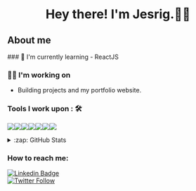<h1 align="center"> Hey there! I'm Jesrig.👨‍💻</h1>
<h2><strong>About me</strong></h2>
<p> </p>
### 🌱 I'm currently learning
- ReactJS

### 👨‍💻 I'm working on
- Building projects and my portfolio website. 

### Tools I work upon : 🛠

<img src="https://img.shields.io/badge/javascript%20-%23323330.svg?&style=for-the-badge&logo=javascript&logoColor=%23F7DF1E"><img src="https://img.shields.io/badge/html5%20-%23E34F26.svg?&style=for-the-badge&logo=html5&logoColor=white"><img src="https://img.shields.io/badge/css3%20-%231572B6.svg?&style=for-the-badge&logo=css3&logoColor=white"><img src="https://img.shields.io/badge/react%20-%2320232a.svg?&style=for-the-badge&logo=react&logoColor=%2361DAFB"><img src="https://img.shields.io/badge/bootstrap%20-%23563D7C.svg?&style=for-the-badge&logo=bootstrap&logoColor=white"><img src="https://img.shields.io/badge/git%20-%23F05033.svg?&style=for-the-badge&logo=git&logoColor=white"/><img src="http://img.shields.io/badge/-VS%20Code-000000?style=for-the-badge&logo=Visual-studio-code&logoColor=blue">

<details>
  <summary>:zap: GitHub Stats</summary>

  <img align="left" alt="JesrigPineda GitHub Stats" src="https://github-readme-stats.vercel.app/api?username=jesrigpineda&show_icons=true&title_color=03fc90&icon_color=03fc90&text_color=03fc90&bg_color=002b19">

</details>

### How to reach me:
[![Linkedin Badge](https://img.shields.io/badge/-linkedin-blue?style=flat-square&logo=Linkedin&logoColor=white&link=https://www.linkedin.com/in/jesrig-p-b24632174)](https://www.linkedin.com/in/jesrigpineda)
<br />
[![Twitter Follow](https://img.shields.io/twitter/follow/JesrigPineda?color=1DA1F2&label=Follow%20me%20on%20Twitter%21&logo=twitter&style=for-the-badge)](https://twitter.com/JesrigPineda)
